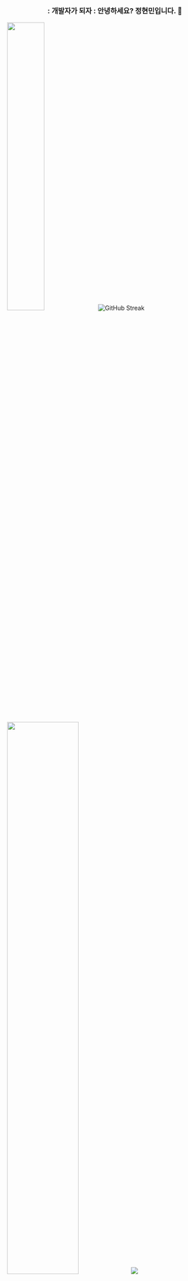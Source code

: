 ### <p align="center">: 개발자가 되자 : 안녕하세요? 정현민입니다. 👋</p>

<img src="https://github-readme-stats.vercel.app/api/top-langs/?username=dkssud8150&exclude_repo=dkssud8150.github.io&layout=compact&theme=tokyonight"  width="41.5%"/> ![GitHub Streak](https://streak-stats.demolab.com/?user=JungHyeonmin&theme=dracula&border_radius=)

<img src="https://github-readme-stats.vercel.app/api?username=JungHyeonmin&theme=dracula&show_icons=true" width="57.5%" />![](http://github-profile-summary-cards.vercel.app/api/cards/productive-time?username=JungHyeonmin&theme=dracula&utcOffset=8 )


![](http://github-profile-summary-cards.vercel.app/api/cards/profile-details?username=JungHyeonmin&theme=dracula)
  
## <p align="center">🔨 Tech Stacks 🔨</p>

<div style="display:flex; flex-direction:column; align-items:flex-start;">
  <!-- Backend -->
  <p align="center"><strong>Backend</strong></p>
  
  <div>
    <p align="center">
      <img src="https://img.shields.io/badge/Java-007396?style=for-the-badge&logo=Java&logoColor=white">
      <img src="https://img.shields.io/badge/Spring-6DB33F?style=for-the-badge&logo=Spring&logoColor=white">
      <\!--<img src="https://img.shields.io/badge/Spring Boot-6DB33F?style=for-the-badge&logo=spring boot&logoColor=white">-->
    </p>
  </div>
</div>
        
## <p align="center">🐶Mungchi🐶 </p>

<!-- mungchi -->

<p align="center">
  <img src="https://github.com/JungHyeonmin/MTVS-3rd-Backend-dailywork/assets/148692050/be58935c-2405-4f3a-893a-c859a21eece9" width="300" height"400"">|<img src="https://github.com/JungHyeonmin/JungHyeonmin/assets/148692050/398f980f-4b0f-4990-9464-78dad7be5263" width="300" height="400"">|<img src="https://github.com/JungHyeonmin/JungHyeonmin/assets/148692050/f1f96293-6c89-42c6-87af-8632a31da1a6" width="300" height="400"">|<img src="https://github.com/JungHyeonmin/JungHyeonmin/assets/148692050/978e085f-44c7-4494-87a9-98fec952cd87" width="300" height="400"">|<img src="https://github.com/JungHyeonmin/JungHyeonmin/assets/148692050/542a870d-687b-457d-861a-a29556a838c5" width="300" height="400"">|<img src="https://github.com/JungHyeonmin/JungHyeonmin/assets/148692050/c2d073de-2e13-40d9-8443-6de3fe96015a" width="300" height="400"">|<img src="https://github.com/JungHyeonmin/JungHyeonmin/assets/148692050/fcf6462a-99b2-4df1-8fd9-9ca4809009f7" width="300" height="400"">|<img src="https://github.com/JungHyeonmin/JungHyeonmin/assets/148692050/ded59bb1-4c00-4f4d-98de-ec8141ea2f74" width="300" height="400"">|<img src="https://github.com/JungHyeonmin/JungHyeonmin/assets/148692050/961f7a14-340e-4f4e-87f4-14fb4617e1ce" width="300" height="400"">|
</p>
